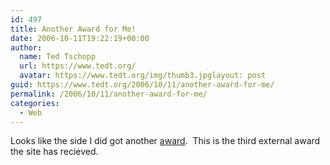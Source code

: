 ```yaml
---
id: 497
title: Another Award for Me!
date: 2006-10-11T19:22:19+00:00
author:
  name: Ted Tschopp
  url: https://www.tedt.org/
  avatar: https://www.tedt.org/img/thumb3.jpglayout: post
guid: https://www.tedt.org/2006/10/11/another-award-for-me/
permalink: /2006/10/11/another-award-for-me/
categories:
  - Web
---
```

Looks like the side I did got another [award](http://www.webaward.org/winner.asp?eid=7206).&#160; This is the third external award the site has recieved.